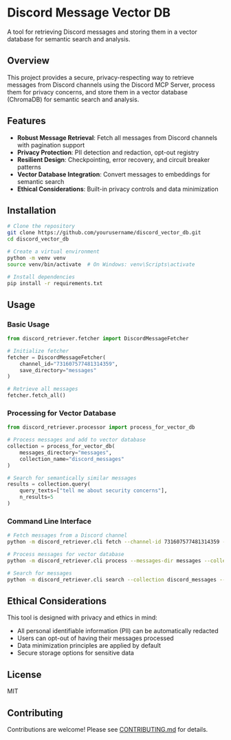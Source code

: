 # Discord Message Vector DB

A tool for retrieving Discord messages and storing them in a vector database for semantic search and analysis.

## Overview

This project provides a secure, privacy-respecting way to retrieve messages from Discord channels using the Discord MCP Server, process them for privacy concerns, and store them in a vector database (ChromaDB) for semantic search and analysis.

## Features

- **Robust Message Retrieval**: Fetch all messages from Discord channels with pagination support
- **Privacy Protection**: PII detection and redaction, opt-out registry
- **Resilient Design**: Checkpointing, error recovery, and circuit breaker patterns
- **Vector Database Integration**: Convert messages to embeddings for semantic search
- **Ethical Considerations**: Built-in privacy controls and data minimization

## Installation

```bash
# Clone the repository
git clone https://github.com/yourusername/discord_vector_db.git
cd discord_vector_db

# Create a virtual environment
python -m venv venv
source venv/bin/activate  # On Windows: venv\Scripts\activate

# Install dependencies
pip install -r requirements.txt
```

## Usage

### Basic Usage

```python
from discord_retriever.fetcher import DiscordMessageFetcher

# Initialize fetcher
fetcher = DiscordMessageFetcher(
    channel_id="731607577481314359",
    save_directory="messages"
)

# Retrieve all messages
fetcher.fetch_all()
```

### Processing for Vector Database

```python
from discord_retriever.processor import process_for_vector_db

# Process messages and add to vector database
collection = process_for_vector_db(
    messages_directory="messages",
    collection_name="discord_messages"
)

# Search for semantically similar messages
results = collection.query(
    query_texts=["tell me about security concerns"],
    n_results=5
)
```

### Command Line Interface

```bash
# Fetch messages from a Discord channel
python -m discord_retriever.cli fetch --channel-id 731607577481314359 --save-dir messages

# Process messages for vector database
python -m discord_retriever.cli process --messages-dir messages --collection discord_messages

# Search for messages
python -m discord_retriever.cli search --collection discord_messages --query "security concerns"
```

## Ethical Considerations

This tool is designed with privacy and ethics in mind:

- All personal identifiable information (PII) can be automatically redacted
- Users can opt-out of having their messages processed
- Data minimization principles are applied by default
- Secure storage options for sensitive data

## License

MIT

## Contributing

Contributions are welcome! Please see [CONTRIBUTING.md](CONTRIBUTING.md) for details.

